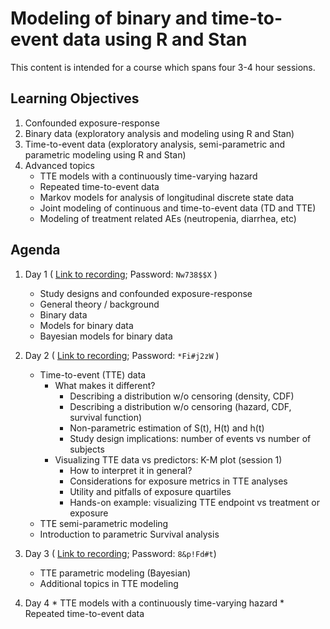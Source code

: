 # Modeling of binary and time-to-event data using R and Stan

This content is intended for a course which spans four 3-4 hour sessions.

## Learning Objectives

1. Confounded exposure-response
2. Binary data (exploratory analysis and modeling using R and Stan)
3. Time-to-event data (exploratory analysis, semi-parametric and parametric modeling using R and Stan)
4. Advanced topics
    * TTE models with a continuously time-varying hazard
    * Repeated time-to-event data
    * Markov models for analysis of longitudinal discrete state data
    * Joint modeling of continuous and time-to-event data (TD and TTE)
    * Modeling of treatment related AEs (neutropenia, diarrhea, etc)
    


## Agenda

1. Day 1 ( [Link to recording](https://metrumrg.zoom.us/rec/share/axJg0GVfaA9PIac1_L-NDeR3MGk2zWKSb76DPEvydq-odFnX4cPJpKjCKld2vgOS.dbKlnJTeOoVcryRr); Password: `Nw738$$X` )
    * Study designs and confounded exposure-response
    * General theory / background 
    * Binary data
    * Models for binary data
    * Bayesian models for binary data
   
2. Day 2 ( [Link to recording](https://metrumrg.zoom.us/rec/share/nP4CNLd_hH-wTC8ULII3oF9nJBeIOi6G2xNHTmkwKubYgzX_g4Zr_HJXKeaeqhsC.KBM5j5EmX_xa0znd); Password: `*Fi#j2zW` )
    * Time-to-event (TTE) data
        * What makes it different?
             * Describing a distribution w/o censoring (density, CDF)
             * Describing a distribution w/o censoring (hazard, CDF, survival function)
             * Non-parametric estimation of S(t), H(t) and h(t)
             * Study design implications: number of events vs number of subjects
       * Visualizing TTE data vs predictors: K-M plot (session 1)
           * How to interpret it in general?
           * Considerations for exposure metrics in TTE analyses
           * Utility and pitfalls of exposure quartiles
           * Hands-on example: visualizing TTE endpoint vs treatment or exposure
    * TTE semi-parametric modeling
    * Introduction to parametric Survival analysis
   
3. Day 3 ( [Link to recording](https://metrumrg.zoom.us/rec/share/6gd3F7JLlAo5LuUGTvs-6jvXorPxny_l874ms7YFNLYcCqz5m1K5hbo0O_IpfF5C.XlvqcChk3SXhMxwG); Password: `8&p!Fd#t`)
    * TTE parametric modeling (Bayesian)
    * Additional topics in TTE modeling
  
4. Day 4
        * TTE models with a continuously time-varying hazard
        * Repeated time-to-event data
